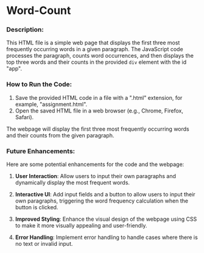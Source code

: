 # Word-Count
### Description:
This HTML file is a simple web page that displays the first three most frequently occurring words in a given paragraph. The JavaScript code processes the paragraph, counts word occurrences, and then displays the top three words and their counts in the provided `div` element with the id "app".

### How to Run the Code:
1. Save the provided HTML code in a file with a ".html" extension, for example, "assignment.html".
2. Open the saved HTML file in a web browser (e.g., Chrome, Firefox, Safari).

The webpage will display the first three most frequently occurring words and their counts from the given paragraph.

### Future Enhancements:
Here are some potential enhancements for the code and the webpage:

1. **User Interaction**: Allow users to input their own paragraphs and dynamically display the most frequent words.

2. **Interactive UI**: Add input fields and a button to allow users to input their own paragraphs, triggering the word frequency calculation when the button is clicked.

3. **Improved Styling**: Enhance the visual design of the webpage using CSS to make it more visually appealing and user-friendly.

4. **Error Handling**: Implement error handling to handle cases where there is no text or invalid input.

